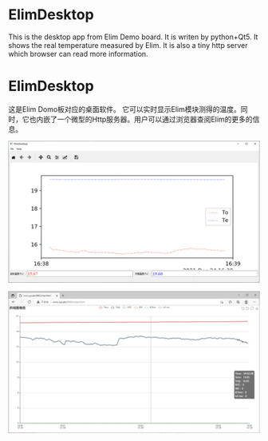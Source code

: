 # ElimDesktop

This is the desktop app from Elim Demo board. It is writen by python+Qt5. It shows the real temperature measured by Elim. It is also a tiny http server which browser can read more information.


# ElimDesktop
这是Elim Domo板对应的桌面软件。 它可以实时显示Elim模块测得的温度。同时，它也内嵌了一个微型的Http服务器。用户可以通过浏览器查阅Elim的更多的信息。


![ElimDesktop](https://github.com/ColourfulLeaves/ElimDesktop/raw/master/Snapshots/1.PNG)

![WebPage](https://github.com/ColourfulLeaves/ElimDesktop/raw/master/Snapshots/2.PNG)